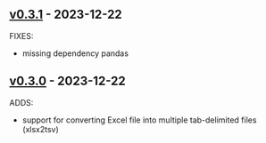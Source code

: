 ## [v0.3.1](https://github.com/jai-python3/data-file-utils/tree/v0.3.1) - 2023-12-22

FIXES:
- missing dependency pandas

## [v0.3.0](https://github.com/jai-python3/data-file-utils/tree/v0.3.0) - 2023-12-22

ADDS:
- support for converting Excel file into multiple tab-delimited files (xlsx2tsv)
